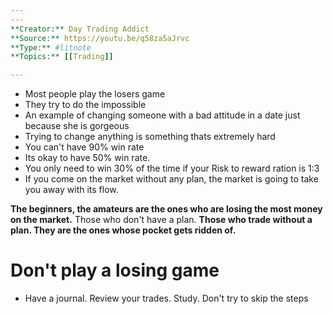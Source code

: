 ```yaml
---
---
**Creator:** Day Trading Addict
**Source:** https://youtu.be/q58za5aJrvc
**Type:** #litnote 
**Topics:** [[Trading]]

---
```


- Most people play the losers game
- They try to do the impossible
- An example of changing someone with a bad attitude in a date just because she is gorgeous
- Trying to change anything is something thats extremely hard
- You can't have 90% win rate
- Its okay to have 50% win rate. 
- You only need to win 30% of the time if your Risk to reward ration is 1:3
- If you come on the market without any plan, the market is going to take you away with its flow.

**The beginners, the amateurs are the ones who are losing the most money on the market.** Those who don't have a plan. **Those who trade without a plan. They are the ones whose pocket gets ridden of.**


# Don't play a losing game
- Have a journal. Review your trades. Study. Don't try to skip the steps